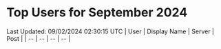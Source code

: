 # Top Users for September 2024
Last Updated: 09/02/2024 02:30:15 UTC
| User | Display Name | Server | Post |
| -- | -- | -- | -- |
